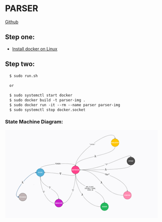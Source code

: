 # PARSER
[Github](https://github.com/csergen/SPRING-2021/tree/main/programming-language/parser02)

## Step one:
- [Install docker on Linux](https://docs.docker.com/engine/install/)

## Step two:
```console 
  $ sudo run.sh

  or

  $ sudo systemctl start docker
  $ sudo docker build -t parser-img .
  $ sudo docker run -it --rm --name parser parser-img
  $ sudo systemctl stop docker.socket
```

### State Machine Diagram:
![smd](res/sm.png)